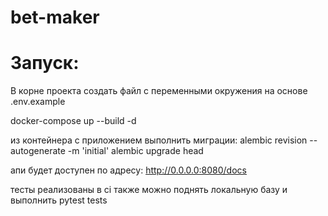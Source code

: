 # bet-maker


# Запуск:

В корне проекта создать файл с переменными окружения на основе .env.example

docker-compose up --build -d

из контейнера с приложением выполнить миграции:
alembic revision --autogenerate -m 'initial'
alembic upgrade head

апи будет доступен по адресу:
http://0.0.0.0:8080/docs

тесты реализованы в ci
также можно поднять локальную базу и выполнить pytest tests
